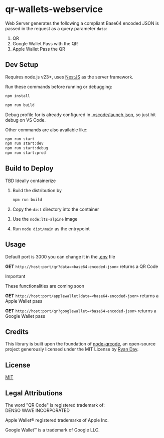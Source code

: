 # qr-wallets-webservice

Web Server generates the following a compliant Base64 encoded JSON is passed in the request as a query parameter `data`:

1. QR
1. Google Wallet Pass with the QR 
1. Apple Wallet Pass the QR

## Dev Setup

Requires node.js v23+, uses [NestJS](https://github.com/nestjs/nest) as the server framework.

Run these commands before running or debugging:
```bash
npm install

npm run build
```

Debug profile for is already configured in [.vscode/launch.json](.vscode/launch.json), so just hit debug on VS Code.

Other commands are also available like:

```bash
npm run start
npm run start:dev
npm run start:debug
npm run start:prod
```

## Build to Deploy

TBD
Ideally containerize

1. Build the distribution by

    ```bash
    npm run build
    ```

1. Copy the `dist` directory into the container
1. Use the `node:lts-alpine` image
1. Run `node dist/main` as the entrypoint

## Usage 

Default port is 3000 you can change it in the [.env](.env) file

**GET**  `http://host:port/qr?data=<base64-encoded-json>` returns a QR Code

> [!IMPORTANT]
> These functionalities are coming soon
>
> **GET**  `http://host:port/applewallet?data=<base64-encoded-json>` returns a Apple Wallet pass
>
> **GET**  `http://host:port/qr?googlewallet=<base64-encoded-json>` returns a Google Wallet pass

## Credits

This library is built upon the foundation of [node-qrcode](https://github.com/soldair/node-qrcode), an open-source project generously licensed under the MIT License by [Ryan Day](https://github.com/soldair).

## License

[MIT](LICENSE)

## Legal Attributions

The word "QR Code" is registered trademark of:<br>
DENSO WAVE INCORPORATED

Apple Wallet® registered trademarks of Apple Inc.

Google Wallet™ is a trademark of Google LLC.
